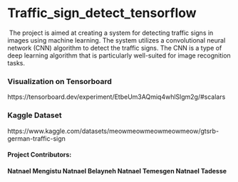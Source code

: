 <html>
<h1>Traffic_sign_detect_tensorflow</h1>
  <img src="https://englishan.com/wp-content/uploads/2022/03/Traffic-Road-Sings-.png" alt="">
The project is aimed at creating a system for detecting traffic signs in images using machine learning. The system utilizes a convolutional neural network (CNN) algorithm to detect the traffic signs. The CNN is a type of deep learning algorithm that is particularly well-suited for image recognition tasks.

<h3> Visualization on Tensorboard </h3>
https://tensorboard.dev/experiment/EtbeUm3AQmiq4whlSlgm2g/#scalars

<h3> Kaggle Dataset</h3>
https://www.kaggle.com/datasets/meowmeowmeowmeowmeow/gtsrb-german-traffic-sign

<h4>Project Contributors: <h4>
Natnael Mengistu
Natnael Belayneh
Natnael Temesgen
Natnael Tadesse
</html>

